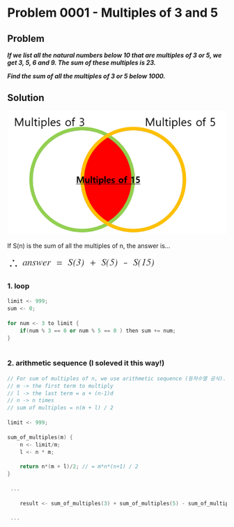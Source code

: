 # Problem 0001 - Multiples of 3 and 5
## Problem
___If we list all the natural numbers below 10 that are multiples of 3 or 5, we get 3, 5, 6 and 9. The sum of these multiples is 23.___

___Find the sum of all the multiples of 3 or 5 below 1000.___

## Solution
![solution](../img/p0001/p0001.png)

If S(n) is the sum of all the multiples of n, the answer is...

![solution_1](../img/p0001/p0001_1.png)


### 1. loop
```cpp
limit <- 999;
sum <- 0;

for num <- 3 to limit {
	if(num % 3 == 0 or num % 5 == 0 ) then sum += num;
}
	
```

### 2. arithmetic sequence (I soleved it this way!)
```cpp
// For sum of multiples of n, we use arithmetic sequence (등차수열 공식).
// m -> the first term to multiply
// l -> the last term = a + (n-1)d
// n -> n times
// sum of multiples = n(m + l) / 2

limit <- 999;

sum_of_multiples(m) {
	n <- limit/m;
    l <- n * m;
    
    return n*(m + l)/2; // = m*n*(n+1) / 2
}

 ...
 
	result <- sum_of_multiples(3) + sum_of_multiples(5) - sum_of_multiples(15);

 ...

```
